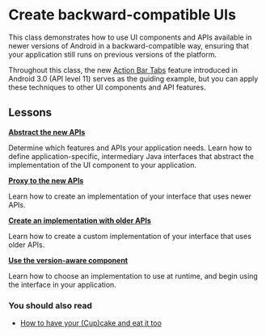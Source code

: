 # Create backward-compatible UIs

This class demonstrates how to use UI components and APIs available in newer versions of Android in a backward-compatible way, ensuring that your application still runs on previous versions of the platform.

Throughout this class, the new [Action Bar Tabs](https://developer.android.com/guide/topics/ui/actionbar#Tabs) feature introduced in Android 3.0 (API level 11) serves as the guiding example, but you can apply these techniques to other UI components and API features.

Lessons
-------

**[Abstract the new APIs](https://developer.android.com/training/backward-compatible-ui/abstracting)**

Determine which features and APIs your application needs. Learn how to define application-specific, intermediary Java interfaces that abstract the implementation of the UI component to your application.

**[Proxy to the new APIs](https://developer.android.com/training/backward-compatible-ui/new-implementation)**

Learn how to create an implementation of your interface that uses newer APIs.

**[Create an implementation with older APIs](https://developer.android.com/training/backward-compatible-ui/older-implementation)**

Learn how to create a custom implementation of your interface that uses older APIs.

**[Use the version-aware component](https://developer.android.com/training/backward-compatible-ui/using-component)**

Learn how to choose an implementation to use at runtime, and begin using the interface in your application.

### You should also read

*   [How to have your (Cup)cake and eat it too](http://android-developers.blogspot.com/2010/07/how-to-have-your-cupcake-and-eat-it-too.html)